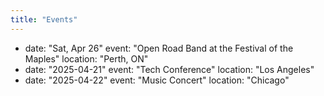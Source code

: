 ```yaml
---
title: "Events"
---
```


- date: "Sat, Apr 26"
  event: "Open Road Band at the Festival of the Maples"
  location: "Perth, ON"
- date: "2025-04-21"
  event: "Tech Conference"
  location: "Los Angeles"
- date: "2025-04-22"
  event: "Music Concert"
  location: "Chicago"